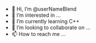 - 👋 Hi, I’m @userNameBlend
- 👀 I’m interested in ...
- 🌱 I’m currently learning C++
- 💞️ I’m looking to collaborate on ...
- 📫 How to reach me ...

<!---
userNameBlend/userNameBlend is a ✨ special ✨ repository because its `README.md` (this file) appears on your GitHub profile.
You can click the Preview link to take a look at your changes.
--->
